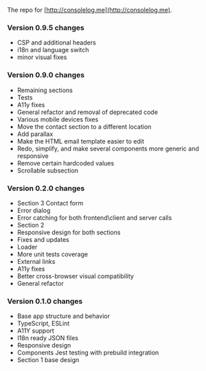 The repo for [http://consolelog.me](http://consolelog.me).

### Version 0.9.5 changes

- CSP and additional headers
- i18n and language switch
- minor visual fixes

### Version 0.9.0 changes

- Remaining sections
- Tests
- A11y fixes
- General refactor and removal of deprecated code
- Various mobile devices fixes
- Move the contact section to a different location
- Add parallax
- Make the HTML email template easier to edit
- Redo, simplify, and make several components more generic and responsive
- Remove certain hardcoded values
- Scrollable subsection

### Version 0.2.0 changes

- Section 3 Contact form
- Error dialog
- Error catching for both frontend\client and server calls
- Section 2
- Responsive design for both sections
- Fixes and updates
- Loader
- More unit tests coverage
- External links
- A11y fixes
- Better cross-browser visual compatibility
- General refactor

### Version 0.1.0 changes

- Base app structure and behavior
- TypeScript, ESLint
- A11Y support
- I18n ready JSON files
- Responsive design
- Components Jest testing with prebuild integration
- Section 1 base design
